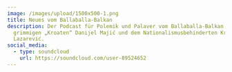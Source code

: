 ```yaml
---
image: /images/upload/1500x500-1.png
title: Neues vom Ballaballa-Balkan
description: Der Podcast für Polemik und Palaver vom Ballaballa-Balkan. Mit dem
  grimmigen „Kroaten“ Danijel Majić und dem Nationalismusbehinderten Krsto
  Lazarević.
social_media:
  - type: soundcloud
    url: https://soundcloud.com/user-89524652
---
```

